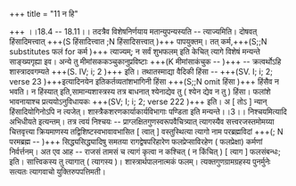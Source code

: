 +++
title = "11 न हि"

+++
।।18.4 -- 18.11।। तदत्रैव विशेषनिर्णयाय मतान्युपन्यस्यति -- त्याज्यमिति। दोषवत् हिंसादिमत्त्वात् +++(S हिंसादित्त्वात ;N हिंसादिसत्त्वात् )+++ पापयुक्तम्। तत् कर्म,+++(S;;N substitutes फलं for कर्म )+++ त्याज्यम्; न सर्वं शुभफलम् इति केचित् त्यागे विशेषं मन्यन्ते साङ्ख्यगृह्या इव। अन्ये तु मीमांसककञ्चुकानुप्रविष्टाः +++(K मीमांसाकंचुक -- )+++ -- क्रत्वर्थोऽहि शास्त्रादवगम्यते +++(S. IV; i; 2 )+++ इति। तथातस्माद्या वैदिकी हिंसा -- +++(SV. I; i; 2; verse 23 )+++इत्यादिनयेन इतिकर्तव्यतांशभागिनी हिंसा +++(S;;N omit हिंसा )+++ हिंसैव न भवति। न हिंस्यात् इति,सामान्यशास्त्रस्य तत्र बाधनात् श्येनाद्येव तु ( श्येन द्येव न तु ) हिंसा। फलांशे भावनायाश्च प्रत्ययोऽनुविधायकः +++(SV; I; i; 2; verse 222 )+++ इति। अ \[ तोऽ \] न्यान् हिंसादियोगिनोऽपि न त्यजेत्। शास्त्रैकशरणकार्याकार्यविभागाः पण्डिता इति मन्यन्ते।।3।। निश्चयमित्यादि अभिधीयते इत्यन्तम्। तत्र त्वयं निश्चयः -- प्राग्लक्षितगुणस्वरूपवैचित्र्यात् त्यागस्यैव सत्त्वरजस्तमोमय्या चित्तवृत्त्या क्रियमाणस्य तद्विशिष्टस्वभावावभासित \[ त्वात् \] वस्तुस्थित्या त्यागो नाम परब्रह्मविदां +++(; N परमब्रह्म -- )+++ सिद्ध्यसिद्ध्यादिषु समतया रागद्वेषपरिहारेण फलप्रेप्साविरहेण ( फलप्रेक्षा) कर्मणां निर्वर्त्तनम्। अत एव आह -- राजसं तामसं च त्यागं कृत्वा न कश्चित् ( न किंचित् ) \[ त्याग \] फलसंबन्धः; इति। सात्त्विकस्य तु त्यागात् ( त्यागस्य )। शास्त्रार्थपालनात्मकं फलम्। त्यक्तगुणग्रामग्रहस्य पुनर्मुनेः सत्यतः त्यागवाचो युक्तिरुपपत्तिमती।
